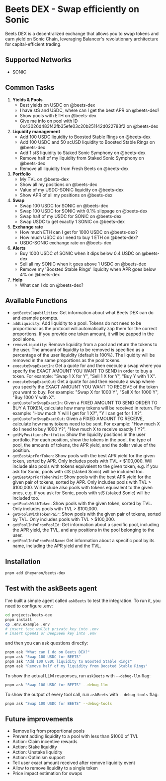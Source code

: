 # Beets DEX - Swap efficiently on Sonic

Beets DEX is a decentralized exchange that allows you to swap tokens and earn yield on Sonic Chain, leveraging Balancer's revolutionary architecture for capital-efficient trading.

## Supported Networks

- SONIC

## Common Tasks

1. **Yields & Pools**
    - Best yields on USDC on @beets-dex
    - I have stS and USDC, where can I get the best APR on @beets-dex?
    - Show pools with ETH on @beets-dex
    - Give me info on pool with ID 0x43026d483f42fb35efe03c20b251142d022783f2 on @beets-dex
1. **Liquidity management**
    - Add 100 USDC liquidity to Boosted Stable Rings on @beets-dex
    - Add 100 USDC and 50 scUSD liquidity to Boosted Stable Rings on @beets-dex
    - Add 1 stS liquidity to Staked Sonic Symphony on @beets-dex
    - Remove half of my liquidity from Staked Sonic Symphony on @beets-dex
    - Remove all liquidity from Fresh Beets on @beets-dex
1. **Portfolio**
    - My TVL on @beets-dex
    - Show all my positions on @beets-dex
    - Value of my USDC-SONIC liquidity on @beets-dex
    - Show APR of all my positions on @beets-dex
1. **Swap**
    - Swap 100 USDC for SONIC on @beets-dex
    - Swap 100 USDC for SONIC with 0.1% slippage on @beets-dex
    - Swap half of my USDC for SONIC on @beets-dex
    - Swap USDC to get exactly 1 SONIC on @beets-dex
1. **Exchange rate**
    - How much ETH can I get for 1000 USDC on @beets-dex?
    - How much USDC do I need to buy 1 ETH on @beets-dex?
    - USDC-SONIC exchange rate on @beets-dex
1. **Alerts**
    - Buy 1000 USDC of SONIC when it dips below 0.4 USDC on @beets-dex
    - Sell all my SONIC when it goes above 1 USDC on @beets-dex
    - Remove my 'Boosted Stable Rings' liquidity when APR goes below 4% on @beets-dex
1. **Help**
    - What can I do on @beets-dex?

## Available Functions

- `getBeetsCapabilities`: Get information about what Beets DEX can do and example prompts.
- `addLiquidity`: Add liquidity to a pool. Tokens do not need to be proportional as the protocol will automatically zap them for the correct proportions. If you provide one token amount, it will be zapped in the pool alone.
- `removeLiquidity`: Remove liquidity from a pool and return the tokens to the user. The amount of liquidity to be removed is specified as a percentage of the user liquidity (default is 100%). The liquidity will be removed in the same proportions as the pool tokens.
- `executeSwapExactIn`: Get a quote for and then execute a swap where you specify the EXACT AMOUNT YOU WANT TO SEND in order to buy a token. For example: "Swap 1 X for Y", "Sell 1 X for Y", "Buy Y with 1 X".
- `executeSwapExactOut`: Get a quote for and then execute a swap where you specify the EXACT AMOUNT YOU WANT TO RECEIVE of the token you want to buy. For example: "Swap X for 1000 Y", "Sell X for 1000 Y", "Buy 1000 Y with X".
- `getQuoteForSwapExactIn`: Given a FIXED AMOUNT TO SEND ORDER TO BUY A TOKEN, calculate how many tokens will be received in return. For example: "How much Y will I get for 1 X?", "Y I can get for 1 X?".
- `getQuoteForSwapExactOut`: Given a FIXED AMOUNT TO RECEIVE, calculate how many tokens need to be sent. For example: "How much X do I need to buy 1000 Y?", "How much X to receive exactly 1 Y?".
- `getMyPositionsPortfolio`: Show the liquidity positions in the user portfolio. For each position, show the tokens in the pool, the type of pool, the amounts of tokens, the APR yield, and the dollar value of the position.
- `getBestAprForToken`: Show pools with the best APR yield for the given token, sorted by APR. Only includes pools with TVL > $100,000. Will include also pools with tokens equivalent to the given token, e.g. if you ask for Sonic, pools with stS (staked Sonic) will be included too.
- `getBestAprForTokenPair`: Show pools with the best APR yield for the given pair of tokens, sorted by APR. Only includes pools with TVL > $100,000. Will include also pools with tokens equivalent to the given ones, e.g. if you ask for Sonic, pools with stS (staked Sonic) will be included too.
- `getPoolsWithToken`: Show pools with the given token, sorted by TVL. Only includes pools with TVL > $100,000.
- `getPoolsWithTokenPair`: Show pools with the given pair of tokens, sorted by TVL. Only includes pools with TVL > $100,000.
- `getPoolInfoFromPoolId`: Get information about a specific pool, including the APR yield, the TVL, and any positions in the pool belonging to the user.
- `getPoolInfoFromPoolName`: Get information about a specific pool by its name, including the APR yield and the TVL.

## Installation

```bash
pnpm add @heyanon/beets-dex
```

## Test with the askBeets agent

I've built a simple agent called `askBeets` to test the integration. To run it, you need to configure .env:

```bash
cd projects/beets-dex
pnpm install
cp .env.example .env
# insert test wallet private key into .env
# insert OpenAI or DeepSeek key into .env
```

and then you can ask questions directly:

```bash
pnpm ask "What can I do on Beets DEX?"
pnpm ask "Swap 100 USDC for BEETS"
pnpm ask "Add 100 USDC liquidity to Boosted Stable Rings"
pnpm ask "Remove half of my liquidity from Boosted Stable Rings"
```

To show the actual LLM responses, run `askBeets` with `--debug-llm` flag:

```bash
pnpm ask "Swap 100 USDC for BEETS" --debug-llm
```

To show the output of every tool call, run `askBeets` with `--debug-tools` flag:

```bash
pnpm ask "Swap 100 USDC for BEETS" --debug-tools
```

## Future improvements

- Remove liq from proportional pools
- Prevent adding liquidity to a pool with less than $1000 of TVL
- Action: Claim incentive rewards
- Action: Stake liquidity
- Action: Unstake liquidity
- Action: Optimism support
- Tell user exact amount received after remove liquidity event
- Allow to remove liquidity to a single token
- Price impact estimation for swaps
